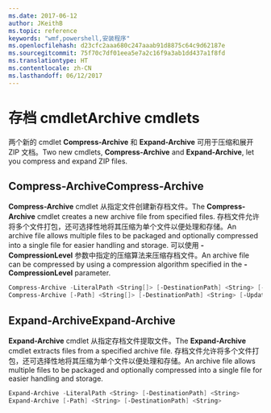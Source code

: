 ```yaml
---
ms.date: 2017-06-12
author: JKeithB
ms.topic: reference
keywords: "wmf,powershell,安装程序"
ms.openlocfilehash: d23cfc2aaa680c247aaab91d8875c64c9d62187e
ms.sourcegitcommit: 75f70c7df01eea5e7a2c16f9a3ab1dd437a1f8fd
ms.translationtype: HT
ms.contentlocale: zh-CN
ms.lasthandoff: 06/12/2017
---
```

# <a name="archive-cmdlets"></a><span data-ttu-id="ebaa5-102">存档 cmdlet</span><span class="sxs-lookup"><span data-stu-id="ebaa5-102">Archive cmdlets</span></span>

<span data-ttu-id="ebaa5-103">两个新的 cmdlet **Compress-Archive** 和 **Expand-Archive** 可用于压缩和展开 ZIP 文档。</span><span class="sxs-lookup"><span data-stu-id="ebaa5-103">Two new cmdlets, **Compress-Archive** and **Expand-Archive**, let you compress and expand ZIP files.</span></span>

## <a name="compress-archive"></a><span data-ttu-id="ebaa5-104">Compress-Archive</span><span class="sxs-lookup"><span data-stu-id="ebaa5-104">Compress-Archive</span></span>
<span data-ttu-id="ebaa5-105">**Compress-Archive** cmdlet 从指定文件创建新存档文件。</span><span class="sxs-lookup"><span data-stu-id="ebaa5-105">The **Compress-Archive** cmdlet creates a new archive file from specified files.</span></span> <span data-ttu-id="ebaa5-106">存档文件允许将多个文件打包，还可选择性地将其压缩为单个文件以便处理和存储。</span><span class="sxs-lookup"><span data-stu-id="ebaa5-106">An archive file allows multiple files to be packaged and optionally compressed into a single file for easier handling and storage.</span></span> <span data-ttu-id="ebaa5-107">可以使用 **-CompressionLevel** 参数中指定的压缩算法来压缩存档文件。</span><span class="sxs-lookup"><span data-stu-id="ebaa5-107">An archive file can be compressed by using a compression algorithm specified in the **-CompressionLevel** parameter.</span></span>
```PowerShell
Compress-Archive -LiteralPath <String[]> [-DestinationPath] <String> [-Update] [-CompressionLevel <Microsoft.PowerShell.Commands.CompressionLevel>] 
Compress-Archive [-Path] <String[]> [-DestinationPath] <String> [-Update] [-CompressionLevel <Microsoft.PowerShell.Commands.CompressionLevel>]
```

## <a name="expand-archive"></a><span data-ttu-id="ebaa5-108">Expand-Archive</span><span class="sxs-lookup"><span data-stu-id="ebaa5-108">Expand-Archive</span></span>
<span data-ttu-id="ebaa5-109">**Expand-Archive** cmdlet 从指定存档文件提取文件。</span><span class="sxs-lookup"><span data-stu-id="ebaa5-109">The **Expand-Archive** cmdlet extracts files from a specified archive file.</span></span> <span data-ttu-id="ebaa5-110">存档文件允许将多个文件打包，还可选择性地将其压缩为单个文件以便处理和存储。</span><span class="sxs-lookup"><span data-stu-id="ebaa5-110">An archive file allows multiple files to be packaged and optionally compressed into a single file for easier handling and storage.</span></span>
```PowerShell
Expand-Archive -LiteralPath <String> [-DestinationPath] <String>
Expand-Archive [-Path] <String> [-DestinationPath] <String>
```

